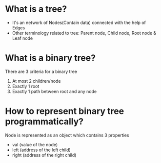 # What is a tree?
- It's an network of Nodes(Contain data) connected with the help of Edges 
- Other terminology related to tree: Parent node, Child node, Root node & Leaf node
# What is a binary tree?
There are 3 criteria for a binary tree
1. At most 2 children/node
2. Exactly 1 root
3. Exactly 1 path between root and any node
# How to represent binary tree programmatically?
Node is represented as an object which contains 3 properties
- val (value of the node)
- left (address of the left child)
- right (address of the right child)